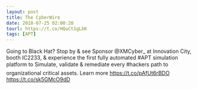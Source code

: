 ```yaml
---
layout: post
title: The CyberWire
date: 2018-07-25 02:00:20
tourl: https://t.co/HQuCt1gLbK
tags: [APT]
---
```

Going to Black Hat? Stop by &amp; see Sponsor @XMCyber_ at Innovation City, booth IC2233, &amp; experience the first fully automated #APT simulation platform to Simulate, validate &amp; remediate every #hackers path to organizational critical assets. Learn more https://t.co/pAfUt6rBDO https://t.co/sk5GMcO9dD